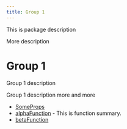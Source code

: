 ```yaml
---
title: Group 1
---
```


This is package description

More description

# Group 1

Group 1 description

Group 1 description more and more

- [SomeProps](interface.SomeProps.md)
- [alphaFunction](function.alphaFunction.md) <Badge type="alpha" text="Alpha" /> - This is function summary.
- [betaFunction](function.betaFunction.md) <Badge type="fusionEmbed" text="Fusion Assets" /> <Badge type="beta" text="Beta" />

